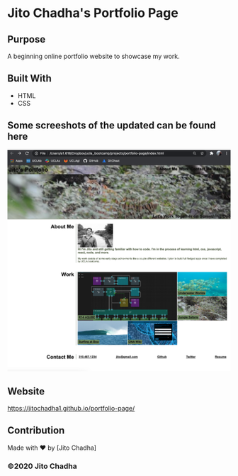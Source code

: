 # Jito Chadha's Portfolio Page

## Purpose
A beginning online portfolio website to showcase my work.

## Built With
* HTML
* CSS

## Some screeshots of the updated can be found here
<img src="portfolio screenshot.png">

## Website
https://jitochadha1.github.io/portfolio-page/

## Contribution
Made with ❤️ by [Jito Chadha]

### ©️2020 Jito Chadha